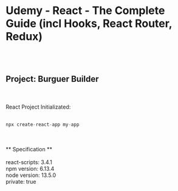 # Udemy - React - The Complete Guide (incl Hooks, React Router, Redux) #
<br /><br />
## Project: Burguer Builder ##
<br /><br />
React Project Initializated:
<br /><br />
```javascript
npx create-react-app my-app 
```
<br /><br />
** Specification **
<br /><br />
react-scripts: 3.4.1<br />
npm version: 6.13.4<br />
node version: 13.5.0<br />
private: true<br />
